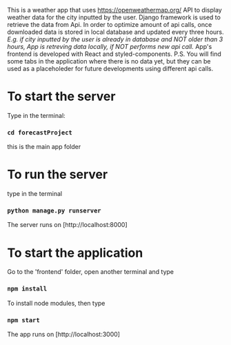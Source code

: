 This is a weather app that uses https://openweathermap.org/ API to display weather data for the city inputted by the user. Django framework is used to retrieve the data from Api. In order to optimize amount of api calls, once downloaded data is stored in local database and updated every three hours. <i>E.g. if city inputted by the user is already in database and NOT older than 3 hours, App is retreving data locally, if NOT performs new api call.</i>
App's frontend is developed with React and styled-components. 
P.S. You will find some tabs in the application where there is no data yet, but they can be used as a placeholeder for future developments using different api calls.

# To start the server
Type in the terminal:

### `cd forecastProject`
this is the main app folder

# To run the server
type in the terminal
### `python manage.py runserver`

The server runs on [http://localhost:8000]

# To start the application
Go to the 'frontend' folder, open another terminal and type 

### `npm install`
To install node modules, then type

### `npm start`

The app runs on [http://localhost:3000]

